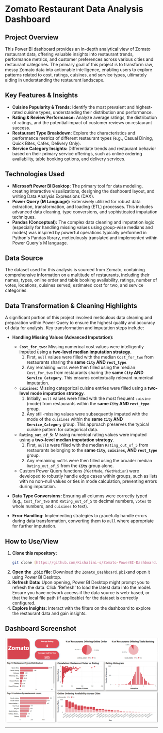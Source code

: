 # Zomato Restaurant Data Analysis Dashboard

## Project Overview

This Power BI dashboard provides an in-depth analytical view of Zomato restaurant data, offering valuable insights into restaurant trends, performance metrics, and customer preferences across various cities and restaurant categories. The primary goal of this project is to transform raw, messy Zomato data into actionable intelligence, enabling users to explore patterns related to cost, ratings, cuisines, and service types, ultimately aiding in understanding the restaurant landscape.

## Key Features & Insights

* **Cuisine Popularity & Trends:** Identify the most prevalent and highest-rated cuisine types, understanding their distribution and performance.
* **Rating & Review Performance:** Analyze average ratings, the distribution of ratings, and the potential impact of customer reviews on restaurant success.
* **Restaurant Type Breakdown:** Explore the characteristics and performance metrics of different restaurant types (e.g., Casual Dining, Quick Bites, Cafes, Delivery Only).
* **Service Category Insights:** Differentiate trends and restaurant behavior based on their primary service offerings, such as online ordering availability, table booking options, and delivery services.

## Technologies Used

* **Microsoft Power BI Desktop:** The primary tool for data modeling, creating interactive visualizations, designing the dashboard layout, and writing Data Analysis Expressions (DAX).
* **Power Query (M Language):** Extensively utilized for robust data extraction, transformation, and loading (ETL) processes. This includes advanced data cleaning, type conversions, and sophisticated imputation techniques.
* **Pandas (Conceptual):** The complex data cleaning and imputation logic (especially for handling missing values using group-wise medians and modes) was inspired by powerful operations typically performed in Python's Pandas library, meticulously translated and implemented within Power Query's M language.

## Data Source
The dataset used for this analysis is sourced from Zomato, containing comprehensive information on a multitude of restaurants, including their names, types, online order and table booking availability, ratings, number of votes, locations, cuisines served, estimated cost for two, and service categories.

## Data Transformation & Cleaning Highlights
A significant portion of this project involved meticulous data cleaning and preparation within Power Query to ensure the highest quality and accuracy of data for analysis. Key transformation and imputation steps include:

* **Handling Missing Values (Advanced Imputation):**
    * **`Cost_for_two`:** Missing numerical cost values were intelligently imputed using a **two-level median imputation strategy**.
        1.  First, `null` values were filled with the median `Cost_for_two` from restaurants sharing the **same `City` AND `rest_type`**.
        2.  Any remaining `null`s were then filled using the median `Cost_for_two` from restaurants sharing the **same `City` AND `Service_Category`**.
        This ensures contextually relevant numerical imputation.
    * **`cuisines`:** Missing categorical cuisine entries were filled using a **two-level mode imputation strategy**.
        1.  Initially, `null` values were filled with the most frequent `cuisine` (mode) from restaurants within the **same `City` AND `rest_type`** group.
        2.  Any still-missing values were subsequently imputed with the mode of the `cuisines` within the **same `City` AND `Service_Category`** group.
        This approach preserves the typical cuisine pattern for categorical data.
    * **`Rating_out_of_5`:** Missing numerical rating values were imputed using a **two-level median imputation strategy**.
        1.  First, `null`s were filled with the median `Rating_out_of_5` from restaurants belonging to the **same `City`, `cuisines`, AND `rest_type`** group.
        2.  Any remaining `null`s were then filled using the broader median `Rating_out_of_5` from the **`City`** group alone.
    * Custom Power Query functions (`fGetMode`, `fGetMedian`) were developed to robustly handle edge cases within groups, such as lists with no non-null values or ties in mode calculation, preventing errors during imputation.

* **Data Type Conversions:** Ensuring all columns were correctly typed (e.g., `Cost_for_two` and `Rating_out_of_5` to decimal numbers, `votes` to whole numbers, and `cuisines` to text).
* **Error Handling:** Implementing strategies to gracefully handle errors during data transformation, converting them to `null` where appropriate for further imputation.

## How to Use/View
1.  **Clone this repository:**
    ```bash
    git clone [https://github.com/Kishalini-s/Zomato-PowerBI-Dashboard.git]
    ```
2.  **Open the `.pbix` file:** Download the `Zomato_Dashboard.pbix`and open it using Power BI Desktop.
3.  **Refresh Data:** Upon opening, Power BI Desktop might prompt you to refresh the data. Click 'Refresh' to load the latest data into the model. Ensure you have network access if the data source is web-based, or that the local file path (if applicable) for the dataset is correctly configured.
4.  **Explore Insights:** Interact with the filters on the dashboard to explore the restaurant data and gain insights.

## Dashboard Screenshot
![Dashboard Screenshot](images/Zomato_dashboard.PNG)

--------------------------------------------------------------------------------------------------------------

